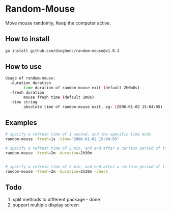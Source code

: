 # Random-Mouse

Move mouse randomly, Keep the computer active.

## How to install
```bash
go install github.com/dinghenc/random-mouse@v1.0.3
```

## How to use
```bash
Usage of random-mouse:
  -duration duration
        time duration of random-mouse exit (default 2h0m0s)
  -fresh duration
        mouse fresh time (default 1m0s)
  -time string
        absolute time of random-mouse exit, eg: (2006-01-02 15:04:05)
```

## Examples
```bash
# specify a refresh time of 1 second, and the specific time ends
random-mouse -fresh=1s -time="2006-01-02 15:04:05"

# specify a refresh time of 2 min, and end after a certain period of time
random-mouse -fresh=2m -duration=2h30m


# specify a refresh time of 2 min, and end after a certain period of time, with mouse move checker
random-mouse -fresh=2m -duration=2h30m -check
```

## Todo
1. split methods to different package - done
2. support multiple display screen
